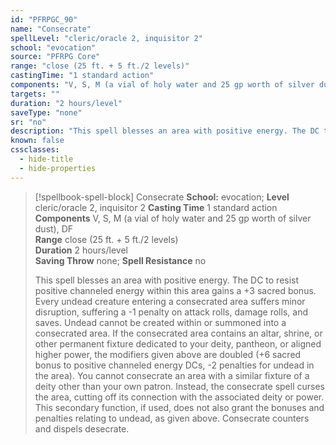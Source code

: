 ```yaml
---
id: "PFRPGC_90"
name: "Consecrate"
spellLevel: "cleric/oracle 2, inquisitor 2"
school: "evocation"
source: "PFRPG Core"
range: "close (25 ft. + 5 ft./2 levels)"
castingTime: "1 standard action"
components: "V, S, M (a vial of holy water and 25 gp worth of silver dust), DF"
targets: ""
duration: "2 hours/level"
saveType: "none"
sr: "no"
description: "This spell blesses an area with positive energy. The DC to resist positive channeled energy within this area gains a +3 sacred bonus. Every undead creature entering a consecrated area suffers minor disruption, suffering a -1 penalty on attack rolls, damage rolls, and saves. Undead cannot be created within or summoned into a consecrated area. If the consecrated area contains an altar, shrine, or other permanent fixture dedicated to your deity, pantheon, or aligned higher power, the modifiers given above are doubled (+6 sacred bonus to positive channeled energy DCs, -2 penalties for undead in the area).  You cannot consecrate an area with a similar fixture of a deity other than your own patron. Instead, the consecrate spell curses the area, cutting off its connection with the associated deity or power.  This secondary function, if used, does not also grant the bonuses and penalties relating to undead, as given above.  Consecrate counters and dispels desecrate."
known: false
cssclasses:
  - hide-title
  - hide-properties
---
```


> [!spellbook-spell-block] Consecrate
> **School:** evocation; **Level** cleric/oracle 2, inquisitor 2
> **Casting Time** 1 standard action  
> **Components** V, S, M (a vial of holy water and 25 gp worth of silver dust), DF  
> **Range** close (25 ft. + 5 ft./2 levels)  
> **Duration** 2 hours/level  
> **Saving Throw** none; **Spell Resistance** no
> 
> This spell blesses an area with positive energy. The DC to resist positive channeled energy within this area gains a +3 sacred bonus. Every undead creature entering a consecrated area suffers minor disruption, suffering a -1 penalty on attack rolls, damage rolls, and saves. Undead cannot be created within or summoned into a consecrated area. If the consecrated area contains an altar, shrine, or other permanent fixture dedicated to your deity, pantheon, or aligned higher power, the modifiers given above are doubled (+6 sacred bonus to positive channeled energy DCs, -2 penalties for undead in the area).  You cannot consecrate an area with a similar fixture of a deity other than your own patron. Instead, the consecrate spell curses the area, cutting off its connection with the associated deity or power.  This secondary function, if used, does not also grant the bonuses and penalties relating to undead, as given above.  Consecrate counters and dispels desecrate.